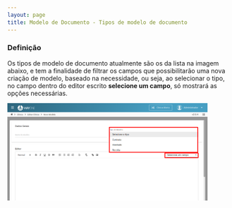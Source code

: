```yaml
---
layout: page
title: Modelo de Documento - Tipos de modelo de documento
---
```


### Definição

Os tipos de modelo de documento atualmente são os da lista na imagem abaixo, e tem a finalidade de filtrar os campos que possibilitarão uma nova criação de modelo, baseado na necessidade, ou seja, ao selecionar o tipo, no campo dentro do editor escrito **selecione um campo**, só mostrará as opções necessárias.

<div class="text-center"> 
  <img alt="lista de clínicas" src="/pages/modelo-documento/tipos-de-modelo/tipos.png" style="width: 90%;">
</div>
